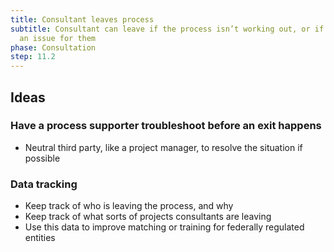 ```yaml
---
title: Consultant leaves process
subtitle: Consultant can leave if the process isn’t working out, or if there is
  an issue for them
phase: Consultation
step: 11.2
---
```

## Ideas

### Have a process supporter troubleshoot before an exit happens

* Neutral third party, like a project manager, to resolve the situation if possible

### Data tracking

* Keep track of who is leaving the process, and why
* Keep track of what sorts of projects consultants are leaving
* Use this data to improve matching or training for federally regulated entities
